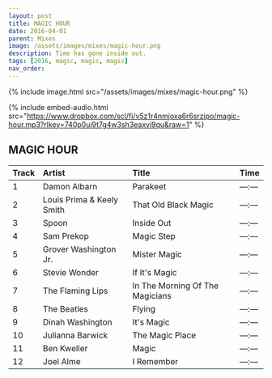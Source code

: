 ```yaml
---
layout: post
title: MAGIC HOUR
date: 2016-04-01
parent: Mixes
image: /assets/images/mixes/magic-hour.png
description: Time has gone inside out.
tags: [2016, magic, magic, magic]
nav_order: 
---
```

{% include image.html src="/assets/images/mixes/magic-hour.png" %}

{% include embed-audio.html src="https://www.dropbox.com/scl/fi/v5z1r4nmjoxa6r6srzipo/magic-hour.mp3?rlkey=740p0ui9t7g4w3sh3eaxvi9qu&raw=1" %}

## MAGIC HOUR

| Track | Artist                         | Title                               | Time |
|:------|:-------------------------------|:------------------------------------|------|
| 1     | Damon Albarn                   | Parakeet                            | —:—  |
| 2     | Louis Prima & Keely Smith      | That Old Black Magic                | —:—  |
| 3     | Spoon                          | Inside Out                          | —:—  |
| 4     | Sam Prekop                     | Magic Step                          | —:—  |
| 5     | Grover Washington Jr.          | Mister Magic                        | —:—  |
| 6     | Stevie Wonder                  | If It's Magic                      | —:—  |
| 7     | The Flaming Lips               | In The Morning Of The Magicians    | —:—  |
| 8     | The Beatles                    | Flying                              | —:—  |
| 9     | Dinah Washington               | It's Magic                          | —:—  |
| 10    | Julianna Barwick               | The Magic Place                     | —:—  |
| 11    | Ben Kweller                    | Magic                               | —:—  |
| 12    | Joel Alme                      | I Remember                          | —:—  |

